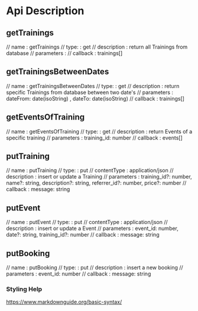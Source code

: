 # Api Description

## getTrainings
// name        : getTrainings
// type:       : get
// description : return all Trainings from database 
// parameters  :
// callback    : trainings[]

## getTrainingsBetweenDates
// name        : getTrainingsBetweenDates
// type:       : get
// description : return specific Trainings from database between two date's 
// parameters  : dateFrom: date(isoString) , dateTo: date(isoString)
// callback    : trainings[]

## getEventsOfTraining
// name        : getEventsOfTraining
// type:       : get
// description : return Events of a specific training
// parameters  : training_id: number
// callback    : events[]

## putTraining
// name        : putTraining
// type:       : put
// contentType : application/json
// description : insert or update a Training
// parameters  : training_id?: number, name?: string, description?: string, referrer_id?: number, price?: number
// callback    : message: string

## putEvent 
// name        : putEvent
// type:       : put
// contentType : application/json
// description : insert or update a Event
// parameters  : event_id: number, date?: string, training_id?: number
// callback    : message: string

## putBooking
// name        : putBooking
// type:       : put
// description : insert a new booking 
// parameters  : event_id: number
// callback    : message: string


### Styling Help
https://www.markdownguide.org/basic-syntax/